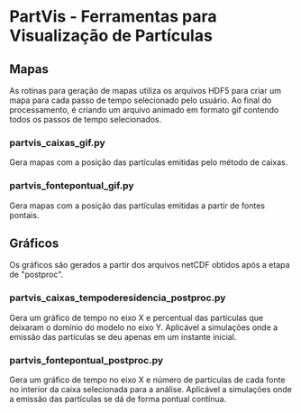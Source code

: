 # PartVis - Ferramentas para Visualização de Partículas

## Mapas
As rotinas para geração de mapas utiliza os arquivos HDF5 para criar um mapa para cada passo de tempo selecionado pelo usuário. Ao final do processamento, é criando um arquivo animado em formato gif contendo todos os passos de tempo selecionados.
### partvis_caixas_gif.py
Gera mapas com a posição das partículas emitidas pelo método de caixas.
### partvis_fontepontual_gif.py
Gera mapas com a posição das partículas emitidas a partir de fontes pontais.

## Gráficos
Os gráficos são gerados a partir dos arquivos netCDF obtidos após a etapa de "postproc".
### partvis_caixas_tempoderesidencia_postproc.py
Gera um gráfico de tempo no eixo X e percentual das partículas que deixaram o domínio do modelo no eixo Y. Aplicável a simulações onde a emissão das partículas se deu apenas em um instante inicial.
### partvis_fontepontual_postproc.py
Gera um gráfico de tempo no eixo X e número de partículas de cada fonte no interior da caixa selecionada para a análise. Aplicável a simulações onde a emissão das partículas se dá de forma pontual contínua.